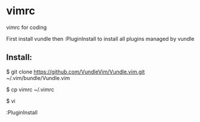 # vimrc
vimrc for coding

First install vundle then :PluginInstall to install all plugins managed by vundle


## Install:


$ git clone https://github.com/VundleVim/Vundle.vim.git ~/.vim/bundle/Vundle.vim

$ cp vimrc ~/.vimrc

$ vi

:PluginInstall
